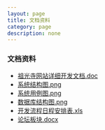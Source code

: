```yaml
---
layout: page
title: 文档资料
category: page
description: none
---
```


<div id="driver" class="bd_wp">
  <h3>文档资料</h3>
  <ul>
	<li><a href="/doc/祖光寺网站详细开发文档.doc" class="d_doc">祖光寺网站详细开发文档.doc</a></li>
	<li><a href="/doc/系统结构图.png" class="d_png">系统结构图.png</a></li>
	<li><a href="/doc/系统用例图.png" class="d_png">系统用例图.png</a></li>
	<li><a href="/doc/数据库结构图.png" class="d_png">数据库结构图.png</a></li>
	<li><a href="/doc/开发流程日程安排表.xls" class="d_xls">开发流程日程安排表.xls</a></li>
	<li><a href="/doc/论坛板块.docx" class="d_docx">论坛板块.docx</a></li>	
  </ul>
</div>